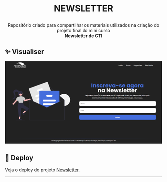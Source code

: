 # <p align="center">NEWSLETTER</p>

<p align="center">
  Repositório criado para compartilhar os materiais utilizados na criação do projeto final do mini curso <br>
  <strong>Newsletter de CTI</strong>
 <br>
 
## ✨ Visualiser

![alt text](https://raw.githubusercontent.com/antonioscn/workshopCTI/main/imgs/projetoFinal.png)
 
 
## 🔗 Deploy
  Veja o deploy do projeto [Newsletter](https://workshopcti-final.vercel.app/).

---
